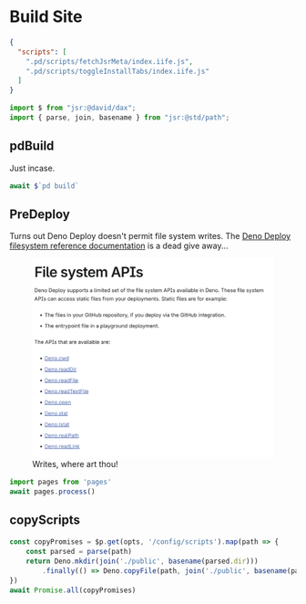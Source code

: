 # Build Site

```json
{
  "scripts": [
    ".pd/scripts/fetchJsrMeta/index.iife.js",
    ".pd/scripts/toggleInstallTabs/index.iife.js"
  ]
}
```

```ts
import $ from "jsr:@david/dax";
import { parse, join, basename } from "jsr:@std/path";
```

## pdBuild
Just incase.
```ts
await $`pd build`
```

## PreDeploy
Turns out Deno Deploy doesn't permit file system writes. The [Deno Deploy filesystem reference documentation](https://docs.deno.com/deploy/api/runtime-fs) is a dead give away...
<figure>
  <img src="/img/noWriting.png" alt="Install Deno"/>
  <figcaption>Writes, where art thou!</figcaption>
</figure>

```ts
import pages from 'pages'
await pages.process()
```

## copyScripts
```ts
const copyPromises = $p.get(opts, '/config/scripts').map(path => {
    const parsed = parse(path)
    return Deno.mkdir(join('./public', basename(parsed.dir)))
        .finally(() => Deno.copyFile(path, join('./public', basename(parsed.dir), parsed.base)))
})
await Promise.all(copyPromises)
```
